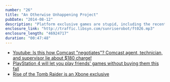 ```yaml
---
number: "26"
title: "An Otherwise Unhappening Project"
pubDate: "2014-08-12"
description: "Platform exclusive games are stupid, including the recently announced-as-exclusive Tomb Raider game. Meanwhile, Comcast continues to be awful and terrible and evil. What will it take for data providers to stop being horrible?"
enclosure_link: "http://traffic.libsyn.com/sunriserobot/ft026.mp3"
enclosure_length: "46924717"
duration: "00:47:48"
---
```

- [Youtube: Is this how Comcast "negotiates"? Comcast agent, technician, and supervisor lie about $180 charge!](https://www.youtube.com/watch?v=suUzvYV8TV4)
- [PlayStation 4 will let you play friends' games without buying them this fall](http://www.theverge.com/2014/8/12/5995589/ps4-share-play-is-realization-of-original-xbox-one-dream)
- [Rise of the Tomb Raider is an Xbone exclusive](http://www.ign.com/articles/2014/08/12/gamescom-2014-rise-of-the-tomb-raider-is-xbox-one-exclusive)
